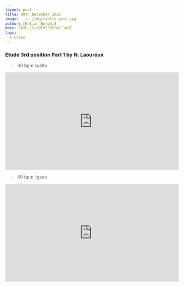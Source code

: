 ```yaml
---
layout: post
title: 09th December 2020
image: ../../img/violin_post.jpg
author: [Matias Borghi]
date: 2020-12-09T07:03:47.149Z
tags:
  - Class
---
```


### Etude 3rd position Part 1 by N. Laoureux 

> 60 bpm suelto

<iframe width="560" height="315" src="https://www.youtube.com/embed/RG5rn6sgMDA" frameborder="0" allow="accelerometer; autoplay; clipboard-write; encrypted-media; gyroscope; picture-in-picture" allowfullscreen></iframe>

> 60 bpm ligado

<iframe width="560" height="315" src="https://www.youtube.com/embed/JeV6mZiOe7s" frameborder="0" allow="accelerometer; autoplay; clipboard-write; encrypted-media; gyroscope; picture-in-picture" allowfullscreen></iframe>

